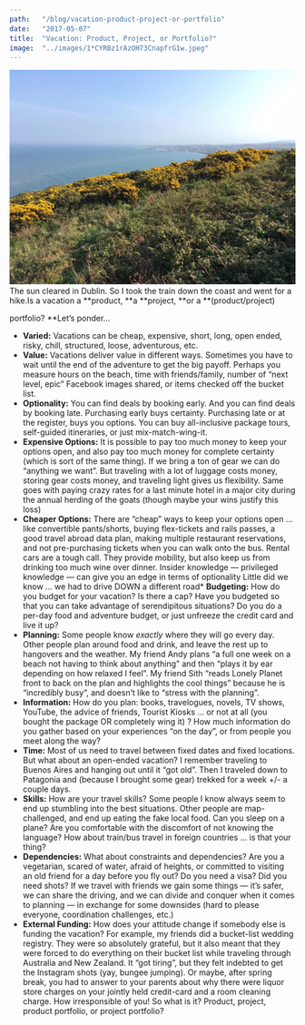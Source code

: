 ```yaml
---
path:	"/blog/vacation-product-project-or-portfolio"
date:	"2017-05-07"
title:	"Vacation: Product, Project, or Portfolio?"
image:	"../images/1*CYRBz1rAzOH73CnapfrG1w.jpeg"
---
```


![](../images/1*CYRBz1rAzOH73CnapfrG1w.jpeg)The sun cleared in Dublin. So I took the train down the coast and went for a hike.Is a vacation a **product, **a **project, **or a **(product/project)

 portfolio? **Let’s ponder…

* **Varied:** Vacations can be cheap, expensive, short, long, open ended, risky, chill, structured, loose, adventurous, etc.
* **Value:** Vacations deliver value in different ways. Sometimes you have to wait until the end of the adventure to get the big payoff. Perhaps you measure hours on the beach, time with friends/family, number of “next level, epic” Facebook images shared, or items checked off the bucket list.
* **Optionality:** You can find deals by booking early. And you can find deals by booking late. Purchasing early buys certainty. Purchasing late or at the register, buys you options. You can buy all-inclusive package tours, self-guided itineraries, or just mix-match-wing-it.
* **Expensive Options:** It is possible to pay too much money to keep your options open, and also pay too much money for complete certainty (which is sort of the same thing). If we bring a ton of gear we can do “anything we want”. But traveling with a lot of luggage costs money, storing gear costs money, and traveling light gives us flexibility. Same goes with paying crazy rates for a last minute hotel in a major city during the annual herding of the goats (though maybe your wins justify this loss)
* **Cheaper Options:** There are “cheap” ways to keep your options open … like convertible pants/shorts, buying flex-tickets and rails passes, a good travel abroad data plan, making multiple restaurant reservations, and not pre-purchasing tickets when you can walk onto the bus. Rental cars are a tough call. They provide mobility, but also keep us from drinking too much wine over dinner. Insider knowledge — privileged knowledge — can give you an edge in terms of optionality
Little did we know … we had to drive DOWN a different road* **Budgeting:** How do you budget for your vacation? Is there a cap? Have you budgeted so that you can take advantage of serendipitous situations? Do you do a per-day food and adventure budget, or just unfreeze the credit card and live it up?
* **Planning:** Some people know *exactly* where they will go every day. Other people plan around food and drink, and leave the rest up to hangovers and the weather. My friend Andy plans “a full one week on a beach not having to think about anything” and then “plays it by ear depending on how relaxed I feel”. My friend Sith “reads Lonely Planet front to back on the plan and highlights the cool things” because he is “incredibly busy”, and doesn’t like to “stress with the planning”.
* **Information:** How do you plan: books, travelogues, novels, TV shows, YouTube, the advice of friends, Tourist Kiosks … or not at all (you bought the package OR completely wing it) ? How much information do you gather based on your experiences “on the day”, or from people you meet along the way?
* **Time:** Most of us need to travel between fixed dates and fixed locations. But what about an open-ended vacation? I remember traveling to Buenos Aires and hanging out until it “got old”. Then I traveled down to Patagonia and (because I brought some gear) trekked for a week +/- a couple days.
* **Skills:** How are your travel skills? Some people I know always seem to end up stumbling into the best situations. Other people are map-challenged, and end up eating the fake local food. Can you sleep on a plane? Are you comfortable with the discomfort of not knowing the language? How about train/bus travel in foreign countries … is that your thing?
* **Dependencies:** What about constraints and dependencies? Are you a vegetarian, scared of water, afraid of heights, or committed to visiting an old friend for a day before you fly out? Do you need a visa? Did you need shots? If we travel with friends we gain some things — it’s safer, we can share the driving, and we can divide and conquer when it comes to planning — in exchange for some downsides (hard to please everyone, coordination challenges, etc.)
* **External Funding:** How does your attitude change if somebody else is funding the vacation? For example, my friends did a bucket-list wedding registry. They were so absolutely grateful, but it also meant that they were forced to do everything on their bucket list while traveling through Australia and New Zealand. It “got tiring”, but they felt indebted to get the Instagram shots (yay, bungee jumping). Or maybe, after spring break, you had to answer to your parents about why there were liquor store charges on your jointly held credit-card and a room cleaning charge. How irresponsible of you!
So what is it? Product, project, product portfolio, or project portfolio?

